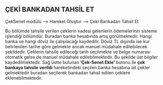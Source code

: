 ## ÇEKİ BANKADAN TAHSİL ET
ÇekSenet modülü --> Hareket Oluştur --> Çeki Bankadan Tahsil Et

Bu bölümde tahsile verilen çeklerin vadesi gelenlerin ödemelerinin sisteme işlendiği bölümdür. Buradan banka hesabında artış görülmektedir. 
Hangi banka ve hangi döviz ile çalışılacağı kaydedilir. Döviz TL dışında ise kur belirlenilen tarihe göre gelmekte ancak manuel müdahale edilebilecek şekildedir.  Çeklerin tahsile edileceği tarih seçilmekte ve belge numarası otomatik gelse de manuel müdahale edilebilmektedir. Bu şekilde üst bilgiler kaydedilmektedir. 
Sağ üstte bulunan **’Çek-Senet Ekle’** butonu ile **çek bankaya tahsile verildi** hareketindeki seçilen banka hesabına ait çekler gelmektedir buradan seçilerek bankadan tahsil edilen çeklere eklenebilmektedir. 
